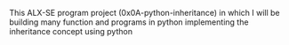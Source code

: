 This ALX-SE program project (0x0A-python-inheritance) in which I will be building many function and programs in python implementing the inheritance concept using python
